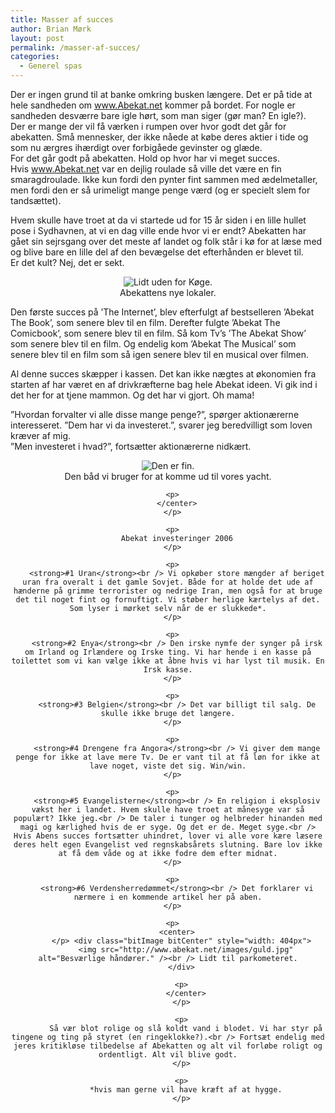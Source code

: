 ```yaml
---
title: Masser af succes
author: Brian Mørk
layout: post
permalink: /masser-af-succes/
categories:
  - Generel spas
---
```

Der er ingen grund til at banke omkring busken længere. Det er på tide at hele sandheden om www.Abekat.net kommer på bordet. For nogle er sandheden desværre bare igle hørt, som man siger (gør man? En igle?).  
Der er mange der vil få værken i rumpen over hvor godt det går for abekatten. Små mennesker, der ikke nåede at købe deres aktier i tide og som nu ærgres ihærdigt over forbigåede gevinster og glæde.  
For det går godt på abekatten. Hold op hvor har vi meget succes.  
Hvis www.Abekat.net var en dejlig roulade så ville det være en fin smaragdroulade. Ikke kun fordi den pynter fint sammen med ædelmetaller, men fordi den er så urimeligt mange penge værd (og er specielt slem for tandsættet).

<!--more-->

Hvem skulle have troet at da vi startede ud for 15 år siden i en lille hullet pose i Sydhavnen, at vi en dag ville ende hvor vi er endt? Abekatten har gået sin sejrsgang over det meste af landet og folk står i kø for at læse med og blive bare en lille del af den bevægelse det efterhånden er blevet til.  
Er det kult? Nej, det er sekt.

<center>
  </p> <div class="bitImage bitCenter" style="width: 404px">
    <img src="http://www.abekat.net/images/hq.jpg" alt="Lidt uden for Køge." /><br /> Abekattens nye lokaler.
  </div>
  
  <p>
    </center>
  </p>
  
  <p>
    Den første succes på ’The Internet’, blev efterfulgt af bestselleren ’Abekat The Book’, som senere blev til en film. Derefter fulgte ’Abekat The Comicbook’, som senere blev til en film. Så kom Tv’s ’The Abekat Show’ som senere blev til en film. Og endelig kom ’Abekat The Musical’ som senere blev til en film som så igen senere blev til en musical over filmen.
  </p>
  
  <p>
    Al denne succes skæpper i kassen. Det kan ikke nægtes at økonomien fra starten af har været en af drivkræfterne bag hele Abekat ideen. Vi gik ind i det her for at tjene mammon. Og det har vi gjort. Oh mama!
  </p>
  
  <p>
    ”Hvordan forvalter vi alle disse mange penge?”, spørger aktionærerne interesseret. ”Dem har vi da investeret.”, svarer jeg beredvilligt som loven kræver af mig.<br /> ”Men investeret i hvad?”, fortsætter aktionærerne nidkært.
  </p>
  
  <p>
    <center>
      </p> <div class="bitImage bitCenter" style="width: 404px">
        <img src="http://www.abekat.net/images/Yacht.jpg" alt="Den er fin." /><br /> Den båd vi bruger for at komme ud til vores yacht.
      </div>
      
      <p>
        </center>
      </p>
      
      <p>
        Abekat investeringer 2006
      </p>
      
      <p>
        <strong>#1 Uran</strong><br /> Vi opkøber store mængder af beriget uran fra overalt i det gamle Sovjet. Både for at holde det ude af hænderne på grimme terrorister og nedrige Iran, men også for at bruge det til noget fint og fornuftigt. Vi støber herlige kærtelys af det. Som lyser i mørket selv når de er slukkede*.
      </p>
      
      <p>
        <strong>#2 Enya</strong><br /> Den irske nymfe der synger på irsk om Irland og Irlændere og Irske ting. Vi har hende i en kasse på toilettet som vi kan vælge ikke at åbne hvis vi har lyst til musik. En Irsk kasse.
      </p>
      
      <p>
        <strong>#3 Belgien</strong><br /> Det var billigt til salg. De skulle ikke bruge det længere.
      </p>
      
      <p>
        <strong>#4 Drengene fra Angora</strong><br /> Vi giver dem mange penge for ikke at lave mere Tv. De er vant til at få løn for ikke at lave noget, viste det sig. Win/win.
      </p>
      
      <p>
        <strong>#5 Evangelisterne</strong><br /> En religion i eksplosiv vækst her i landet. Hvem skulle have troet at månesyge var så populært? Ikke jeg.<br /> De taler i tunger og helbreder hinanden med magi og kærlighed hvis de er syge. Og det er de. Meget syge.<br /> Hvis Abens succes fortsætter uhindret, lover vi alle vore kære læsere deres helt egen Evangelist ved regnskabsårets slutning. Bare lov ikke at få dem våde og at ikke fodre dem efter midnat.
      </p>
      
      <p>
        <strong>#6 Verdensherredømmet</strong><br /> Det forklarer vi nærmere i en kommende artikel her på aben.
      </p>
      
      <p>
        <center>
          </p> <div class="bitImage bitCenter" style="width: 404px">
            <img src="http://www.abekat.net/images/guld.jpg" alt="Besværlige håndører." /><br /> Lidt til parkometeret.
          </div>
          
          <p>
            </center>
          </p>
          
          <p>
            Så vær blot rolige og slå koldt vand i blodet. Vi har styr på tingene og ting på styret (en ringeklokke?).<br /> Fortsæt endelig med jeres kritikløse tilbedelse af Abekatten og alt vil forløbe roligt og ordentligt. Alt vil blive godt.
          </p>
          
          <p>
            *hvis man gerne vil have kræft af at hygge.
          </p>